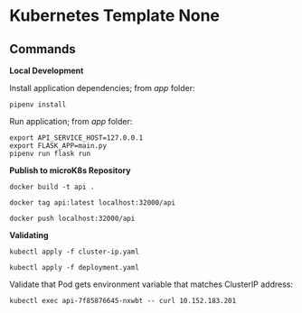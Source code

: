# Kubernetes Template None 

## Commands

**Local Development**

Install application dependencies; from *app* folder:

```
pipenv install
```

Run application; from *app* folder:

```
export API_SERVICE_HOST=127.0.0.1
export FLASK_APP=main.py
pipenv run flask run
```

**Publish to microK8s Repository**

```
docker build -t api .  

docker tag api:latest localhost:32000/api

docker push localhost:32000/api
```

**Validating**

```
kubectl apply -f cluster-ip.yaml

kubectl apply -f deployment.yaml
```

Validate that Pod gets environment variable that matches ClusterIP address:

```
kubectl exec api-7f85876645-nxwbt -- curl 10.152.183.201
```
